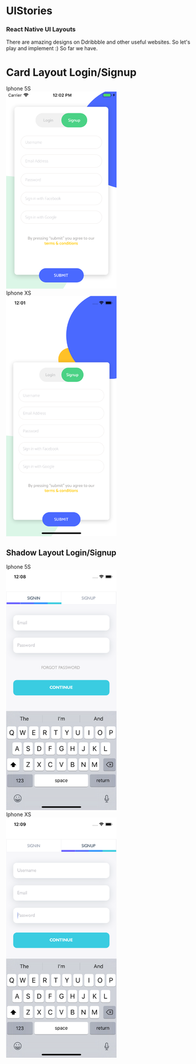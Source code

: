 # UIStories
<H3>
React Native UI Layouts
</H3>

<div>
There are amazing designs on Ddribbble and other useful websites. So let's play and implement :)
So far we have. 
</div>

<h1> Card Layout Login/Signup </h1>

<div> Iphone 5S </div>
<img src="https://github.com/Mario857/UIStories/blob/master/screenshots/CardLayout1.png" alt="Card Layout 1" width="300"/>
<div> Iphone XS </div>
<img src="https://github.com/Mario857/UIStories/blob/master/screenshots/CardLayout2.png" alt="Card Layout 2" width="300"/>

<h2> Shadow Layout Login/Signup </h2>
<div> Iphone 5S </div>
<img src="https://github.com/Mario857/UIStories/blob/master/screenshots/ShadowLayout1.png" alt="Card Layout 1" width="300"/>
<div> Iphone XS </div>
<img src="https://github.com/Mario857/UIStories/blob/master/screenshots/ShadowLayout2.png" alt="Card Layout 2" width="300"/>

